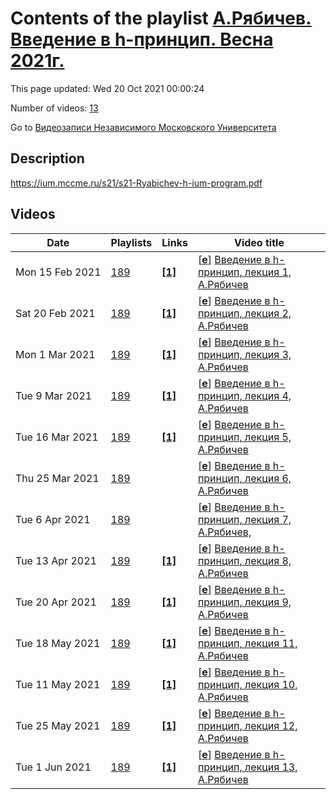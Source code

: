 # Contents of the playlist [А.Рябичев. Введение в h-принцип. Весна 2021г.](https://www.youtube.com/playlist?list=PLp9ABVh6_x4EC8svEsINiSnDEeb_34nme)

This page updated: Wed 20 Oct 2021 00:00:24

Number of videos: [13](#videos)

Go to [Видеозаписи Независимого Московского Университета](../README.md)

## Description

<https://ium.mccme.ru/s21/s21-Ryabichev-h-ium-program.pdf>

## Videos

|Date|Playlists|Links|Video title|
|---|---|---|---|
| Mon&nbsp;15&nbsp;Feb&nbsp;2021 | [189](../playlists/189 "А.Рябичев. Введение в h-принцип. Весна 2021г.") | [**[1]**](https://ium.mccme.ru/s21/s21-Ryabichev-h-ium-program.pdf) | [[**e**](https://studio.youtube.com/video/RH9AIM62R84/edit "Edit")] [Введение в h-принцип, лекция 1, А.Рябичев](https://www.youtube.com/watch?v=RH9AIM62R84&list=PLp9ABVh6_x4EC8svEsINiSnDEeb_34nme "https://ium.mccme.ru/s21/s21-Ryabichev-h-ium-program.pdf") |
| Sat&nbsp;20&nbsp;Feb&nbsp;2021 | [189](../playlists/189 "А.Рябичев. Введение в h-принцип. Весна 2021г.") | [**[1]**](https://ium.mccme.ru/s21/s21-Ryabichev-h-ium-program.pdf) | [[**e**](https://studio.youtube.com/video/ozyuHWaB5Hg/edit "Edit")] [Введение в h-принцип, лекция 2, А.Рябичев](https://www.youtube.com/watch?v=ozyuHWaB5Hg&list=PLp9ABVh6_x4EC8svEsINiSnDEeb_34nme "https://ium.mccme.ru/s21/s21-Ryabichev-h-ium-program.pdf") |
| Mon&nbsp;1&nbsp;Mar&nbsp;2021 | [189](../playlists/189 "А.Рябичев. Введение в h-принцип. Весна 2021г.") | [**[1]**](https://ium.mccme.ru/s21/s21-Ryabichev-h-ium-program.pdf) | [[**e**](https://studio.youtube.com/video/rD6Csct3smw/edit "Edit")] [Введение в h-принцип, лекция 3, А.Рябичев](https://www.youtube.com/watch?v=rD6Csct3smw&list=PLp9ABVh6_x4EC8svEsINiSnDEeb_34nme "https://ium.mccme.ru/s21/s21-Ryabichev-h-ium-program.pdf") |
| Tue&nbsp;9&nbsp;Mar&nbsp;2021 | [189](../playlists/189 "А.Рябичев. Введение в h-принцип. Весна 2021г.") | [**[1]**](https://ium.mccme.ru/s21/s21-Ryabichev-h-ium-program.pdf) | [[**e**](https://studio.youtube.com/video/o9rgv4Putdw/edit "Edit")] [Введение в h-принцип, лекция 4, А.Рябичев](https://www.youtube.com/watch?v=o9rgv4Putdw&list=PLp9ABVh6_x4EC8svEsINiSnDEeb_34nme "https://ium.mccme.ru/s21/s21-Ryabichev-h-ium-program.pdf") |
| Tue&nbsp;16&nbsp;Mar&nbsp;2021 | [189](../playlists/189 "А.Рябичев. Введение в h-принцип. Весна 2021г.") | [**[1]**](https://ium.mccme.ru/s21/s21-Ryabichev-h-ium-program.pdf) | [[**e**](https://studio.youtube.com/video/D4m91FYqg68/edit "Edit")] [Введение в h-принцип, лекция 5, А.Рябичев](https://www.youtube.com/watch?v=D4m91FYqg68&list=PLp9ABVh6_x4EC8svEsINiSnDEeb_34nme "https://ium.mccme.ru/s21/s21-Ryabichev-h-ium-program.pdf") |
| Thu&nbsp;25&nbsp;Mar&nbsp;2021 | [189](../playlists/189 "А.Рябичев. Введение в h-принцип. Весна 2021г.") |  | [[**e**](https://studio.youtube.com/video/eEBkX4iKmPs/edit "Edit")] [Введение в h-принцип, лекция 6, А.Рябичев](https://www.youtube.com/watch?v=eEBkX4iKmPs&list=PLp9ABVh6_x4EC8svEsINiSnDEeb_34nme) |
| Tue&nbsp;6&nbsp;Apr&nbsp;2021 | [189](../playlists/189 "А.Рябичев. Введение в h-принцип. Весна 2021г.") |  | [[**e**](https://studio.youtube.com/video/ixolT44OmOI/edit "Edit")] [Введение в h-принцип, лекция 7, А.Рябичев,](https://www.youtube.com/watch?v=ixolT44OmOI&list=PLp9ABVh6_x4EC8svEsINiSnDEeb_34nme) |
| Tue&nbsp;13&nbsp;Apr&nbsp;2021 | [189](../playlists/189 "А.Рябичев. Введение в h-принцип. Весна 2021г.") | [**[1]**](https://ium.mccme.ru/s21/s21-Ryabichev-h-ium-program.pdf) | [[**e**](https://studio.youtube.com/video/4gODb8NpUxo/edit "Edit")] [Введение в h-принцип, лекция 8, А.Рябичев](https://www.youtube.com/watch?v=4gODb8NpUxo&list=PLp9ABVh6_x4EC8svEsINiSnDEeb_34nme "https://ium.mccme.ru/s21/s21-Ryabichev-h-ium-program.pdf") |
| Tue&nbsp;20&nbsp;Apr&nbsp;2021 | [189](../playlists/189 "А.Рябичев. Введение в h-принцип. Весна 2021г.") | [**[1]**](https://ium.mccme.ru/s21/s21-Ryabichev-h-ium-program.pdf) | [[**e**](https://studio.youtube.com/video/QlF7bNzif04/edit "Edit")] [Введение в h-принцип, лекция 9, А.Рябичев](https://www.youtube.com/watch?v=QlF7bNzif04&list=PLp9ABVh6_x4EC8svEsINiSnDEeb_34nme "https://ium.mccme.ru/s21/s21-Ryabichev-h-ium-program.pdf") |
| Tue&nbsp;18&nbsp;May&nbsp;2021 | [189](../playlists/189 "А.Рябичев. Введение в h-принцип. Весна 2021г.") | [**[1]**](https://ium.mccme.ru/s21/s21-Ryabichev-h-ium-program.pdf) | [[**e**](https://studio.youtube.com/video/BHTrniFJ05s/edit "Edit")] [Введение в h-принцип, лекция 11, А.Рябичев](https://www.youtube.com/watch?v=BHTrniFJ05s&list=PLp9ABVh6_x4EC8svEsINiSnDEeb_34nme "https://ium.mccme.ru/s21/s21-Ryabichev-h-ium-program.pdf") |
| Tue&nbsp;11&nbsp;May&nbsp;2021 | [189](../playlists/189 "А.Рябичев. Введение в h-принцип. Весна 2021г.") | [**[1]**](https://ium.mccme.ru/s21/s21-Ryabichev-h-ium-program.pdf) | [[**e**](https://studio.youtube.com/video/FqHHDtFK0vw/edit "Edit")] [Введение в h-принцип, лекция 10, А.Рябичев](https://www.youtube.com/watch?v=FqHHDtFK0vw&list=PLp9ABVh6_x4EC8svEsINiSnDEeb_34nme "https://ium.mccme.ru/s21/s21-Ryabichev-h-ium-program.pdf") |
| Tue&nbsp;25&nbsp;May&nbsp;2021 | [189](../playlists/189 "А.Рябичев. Введение в h-принцип. Весна 2021г.") | [**[1]**](https://ium.mccme.ru/s21/s21-Ryabichev-h-ium-program.pdf) | [[**e**](https://studio.youtube.com/video/dx5xWJYfUMc/edit "Edit")] [Введение в h-принцип, лекция 12, А.Рябичев](https://www.youtube.com/watch?v=dx5xWJYfUMc&list=PLp9ABVh6_x4EC8svEsINiSnDEeb_34nme "https://ium.mccme.ru/s21/s21-Ryabichev-h-ium-program.pdf") |
| Tue&nbsp;1&nbsp;Jun&nbsp;2021 | [189](../playlists/189 "А.Рябичев. Введение в h-принцип. Весна 2021г.") | [**[1]**](https://ium.mccme.ru/s21/s21-Ryabichev-h-ium-program.pdf) | [[**e**](https://studio.youtube.com/video/21QjZXyp6v4/edit "Edit")] [Введение в h-принцип, лекция 13, А.Рябичев](https://www.youtube.com/watch?v=21QjZXyp6v4&list=PLp9ABVh6_x4EC8svEsINiSnDEeb_34nme "https://ium.mccme.ru/s21/s21-Ryabichev-h-ium-program.pdf") |
